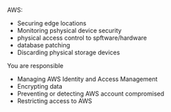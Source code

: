 AWS:

- Securing edge locations
- Monitoring pshysical device security
- physical access control to spftware/hardware
- database patching
- Discarding physical storage devices

You are responsible

- Managing AWS Identity and Access Management
- Encrypting data
- Preventing or detecting AWS account compromised
- Restricting access to AWS